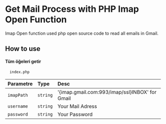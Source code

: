 
# Get Mail Process with PHP Imap Open Function

Imap Open function used php open source code to read all emails in Gmail.

## How to use

#### Tüm öğeleri getir

```http
  index.php
```

| Parametre | Type     | Desc                |
| :-------- | :------- | :------------------------- |
| `imapPath ` | `string` | '{imap.gmail.com:993/imap/ssl}INBOX' for Gmail |
| `username ` | `string` | Your Mail Adress |
| `password ` | `string` | Your Password |




